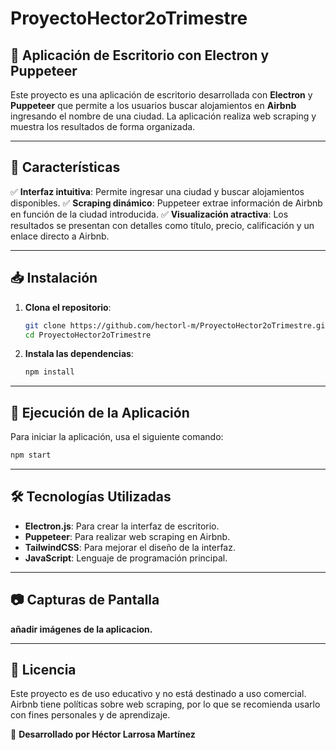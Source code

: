 # ProyectoHector2oTrimestre

## 🏡 Aplicación de Escritorio con Electron y Puppeteer

Este proyecto es una aplicación de escritorio desarrollada con **Electron** y **Puppeteer** que permite a los usuarios buscar alojamientos en **Airbnb** ingresando el nombre de una ciudad. La aplicación realiza web scraping y muestra los resultados de forma organizada.

---

## 📌 **Características**

✅ **Interfaz intuitiva**: Permite ingresar una ciudad y buscar alojamientos disponibles.
✅ **Scraping dinámico**: Puppeteer extrae información de Airbnb en función de la ciudad introducida.
✅ **Visualización atractiva**: Los resultados se presentan con detalles como título, precio, calificación y un enlace directo a Airbnb.

---

## 📥 **Instalación**

1. **Clona el repositorio**:
   ```bash
   git clone https://github.com/hectorl-m/ProyectoHector2oTrimestre.git
   cd ProyectoHector2oTrimestre
   ```
2. **Instala las dependencias**:
   ```bash
   npm install
   ```

---

## 🚀 **Ejecución de la Aplicación**

Para iniciar la aplicación, usa el siguiente comando:
```bash
npm start
```

---

## 🛠 **Tecnologías Utilizadas**
- **Electron.js**: Para crear la interfaz de escritorio.
- **Puppeteer**: Para realizar web scraping en Airbnb.
- **TailwindCSS**: Para mejorar el diseño de la interfaz.
- **JavaScript**: Lenguaje de programación principal.

---

## 📷 **Capturas de Pantalla**

**añadir imágenes de la aplicacion.**

---

## 📄 **Licencia**
Este proyecto es de uso educativo y no está destinado a uso comercial. Airbnb tiene políticas sobre web scraping, por lo que se recomienda usarlo con fines personales y de aprendizaje.

📩 **Desarrollado por Héctor Larrosa Martínez**

